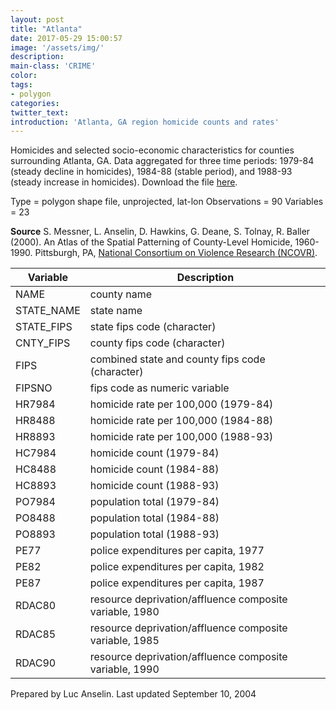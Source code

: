 ```yaml
---
layout: post
title: "Atlanta"
date: 2017-05-29 15:00:57
image: '/assets/img/'
description:
main-class: 'CRIME'
color:
tags:
- polygon
categories:
twitter_text:
introduction: 'Atlanta, GA region homicide counts and rates'
---
```

<script>
var map = L.map('map');
L.tileLayer('https://api.tiles.mapbox.com/v4/{id}/{z}/{x}/{y}.png?access_token=pk.eyJ1IjoibWFwYm94IiwiYSI6ImNpejY4NXVycTA2emYycXBndHRqcmZ3N3gifQ.rJcFIG214AriISLbB6B5aw', {
	maxZoom: 18,
	attribution: 'Map data &copy; <a href="http://openstreetmap.org">OpenStreetMap</a> contributors, ' +
		'<a href="http://creativecommons.org/licenses/by-sa/2.0/">CC-BY-SA</a>, ' +
		'Imagery © <a href="http://mapbox.com">Mapbox</a>',
	id: 'mapbox.light'
}).addTo(map);

map.scrollWheelZoom.disable();
map.touchZoom.disable();
var enableMapInteraction = function () {
		map.scrollWheelZoom.enable();
		map.touchZoom.enable();
}
$('#map').on('click touch', enableMapInteraction);

  var smallIcon = L.icon({
         iconUrl: 'http://www.hckrecruitment.nic.in/images/blue.png',
         iconSize: [16, 16], // size of the icon
         });

   function onEachFeature(feature, layer) {
     //console.log(feature);
     var txt = "";
     for (var fname in feature.properties) {
       txt += fname;
       txt += " : ";
       txt += feature.properties[fname];
       txt += "<br/>";
     }
     layer.bindPopup(txt);
   }


// load GeoJSON from an external file
// load GeoJSON from an external file
$.getJSON("../data/Nepal.geojson",function(data){
	// add GeoJSON layer to the map once the file is loaded
	var json = L.geoJson(data, {
      pointToLayer: function(feature, latlng) {
        
        return L.marker(latlng, {
          icon: smallIcon
        });
      },
      onEachFeature: onEachFeature
    });
	json.addTo(map);
	map.fitBounds(json.getBounds());
});
</script>

Homicides and selected socio-economic characteristics for counties surrounding Atlanta, GA. Data aggregated for three time periods: 1979-84 (steady decline in homicides), 1984-88 (stable period), and 1988-93 (steady increase in homicides). Download the file [here](https://s3.amazonaws.com/geoda/data/atlanta_hom.zip).

Type = polygon shape file, unprojected, lat-lon
Observations = 90
Variables = 23

**Source**
S. Messner, L. Anselin, D. Hawkins, G. Deane, S. Tolnay, R. Baller (2000). An Atlas of the Spatial Patterning of County-Level Homicide, 1960-1990. Pittsburgh, PA, [National Consortium on Violence Research (NCOVR)](https://www.nttac.org/index.cfm?event=projectDetails&id=339).

Variable | Description
---|---
NAME | county name
STATE_NAME | state name
STATE_FIPS | state fips code (character)
CNTY_FIPS | county fips code (character)
FIPS | combined state and county fips code (character)
FIPSNO | fips code as numeric variable
HR7984 | homicide rate per 100,000 (1979-84)
HR8488 | homicide rate per 100,000 (1984-88)
HR8893 | homicide rate per 100,000 (1988-93)
HC7984 | homicide count (1979-84)
HC8488 | homicide count (1984-88)
HC8893 | homicide count (1988-93)
PO7984 | population total (1979-84)
PO8488 | population total (1984-88)
PO8893 | population total (1988-93)
PE77 | police expenditures per capita, 1977
PE82 | police expenditures per capita, 1982
PE87 | police expenditures per capita, 1987
RDAC80 | resource deprivation/affluence composite variable, 1980
RDAC85 | resource deprivation/affluence composite variable, 1985
RDAC90 | resource deprivation/affluence composite variable, 1990

Prepared by Luc Anselin.
Last updated September 10, 2004
